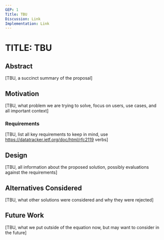```yaml
---
GEP: 1
Title: TBU
Discussion: Link
Implementation: Link
---
```


# TITLE: TBU

## Abstract

[TBU, a succinct summary of the proposal]

## Motivation

[TBU, what problem we are trying to solve, focus on users, use cases, and all important context]

### Requirements

[TBU, list all key requirements to keep in mind, use https://datatracker.ietf.org/doc/html/rfc2119 verbs]

## Design

[TBU, all information about the proposed solution, possibly evaluations against the requirements]

## Alternatives Considered

[TBU, what other solutions were considered and why they were rejected]

## Future Work

[TBU, what we put outside of the equation now, but may want to consider in the future]
